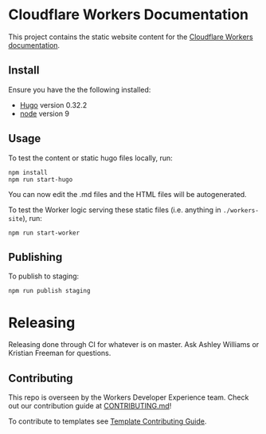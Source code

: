 # Cloudflare Workers Documentation

This project contains the static website content for the [Cloudflare Workers documentation](https://developers.cloudflare.com/workers/).

## Install

Ensure you have the the following installed:

- [Hugo](https://github.com/gohugoio/hugo) version 0.32.2
- [node](https://nodejs.org/en/download/) version 9

## Usage

To test the content or static hugo files locally, run:

```
npm install
npm run start-hugo
```

You can now edit the .md files and the HTML files will be autogenerated.

To test the Worker logic serving these static files (i.e. anything in `./workers-site`), run:

```
npm run start-worker
```

## Publishing

To publish to staging:

```
npm run publish staging
```

# Releasing

Releasing done through CI for whatever is on master. Ask Ashley Williams or Kristian Freeman for questions.

## Contributing

This repo is overseen by the Workers Developer Experience team. Check out our contribution guide at [CONTRIBUTING.md](/CONTRIBUTING.md)!

To contribute to templates see [Template Contributing Guide](content/templates/CONTRIBUTING.md).
